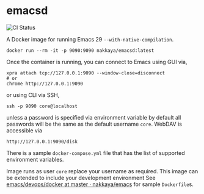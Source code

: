 # emacsd

![CI Status](https://github.com/nakkaya/emacsd/actions/workflows/main.yml/badge.svg)

A Docker image for running Emacs 29 `--with-native-compilation`. 

    docker run --rm -it -p 9090:9090 nakkaya/emacsd:latest

Once the container is running, you can connect to Emacs using GUI via,

    xpra attach tcp://127.0.0.1:9090 --window-close=disconnect
    # or
    chrome http://127.0.0.1:9090

or using CLI via SSH,

    ssh -p 9090 core@localhost

unless a password is specified via environment variable by default all
passwords will be the same as the default username `core`. WebDAV is
accessible via

    http://127.0.0.1:9090/disk

There is a sample `docker-compose.yml` file that has the list of
supported environment variables.

Image runs as user `core` replace your username as required. This
image can be extended to include your development environment See
[emacs/devops/docker at master ·
nakkaya/emacs](https://github.com/nakkaya/emacs/tree/master/devops/docker)
for sample `Dockerfile`s.

